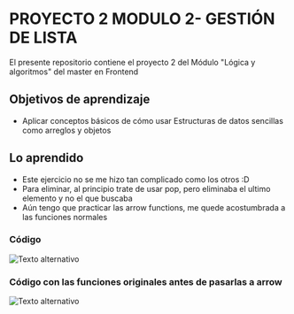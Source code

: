 # PROYECTO 2 MODULO 2- GESTIÓN DE LISTA
El presente repositorio contiene el proyecto 2 del Módulo "Lógica y algoritmos" del master en Frontend

## Objetivos de aprendizaje
- Aplicar conceptos básicos de cómo usar Estructuras de datos sencillas como arreglos y objetos 

## Lo aprendido
- Este ejercicio no se me hizo tan complicado como los otros :D
- Para eliminar, al principio trate de usar pop, pero eliminaba el ultimo elemento y no el que buscaba
- Aún tengo que practicar las arrow functions, me quede acostumbrada a las funciones normales



### Código 
![Texto alternativo](https://i.imgur.com/hK7sgRq.png)

### Código con las funciones originales antes de pasarlas a arrow
![Texto alternativo](https://i.imgur.com/dsXXqJK.png)


